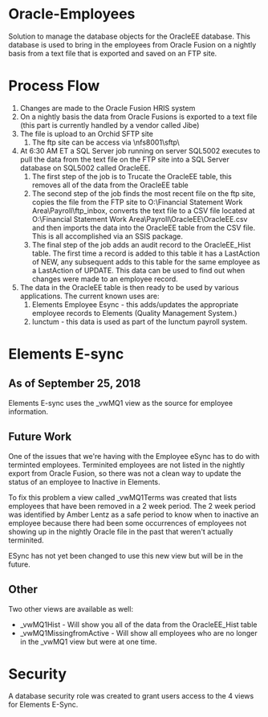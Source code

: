 # Oracle-Employees
Solution to manage the database objects for the OracleEE database.  This database is used to bring in the employees from Oracle Fusion on a nightly basis from a text file that is exported and saved on an FTP site.

# Process Flow
1. Changes are made to the Oracle Fusion HRIS system
1. On a nightly basis the data from Oracle Fusions is exported to a text file (this part is currently handled by a vendor called Jibe)
1. The file is upload to an Orchid SFTP site
   1. The ftp site can be access via \\nfs8001\sftp\
1. At 6:30 AM ET a SQL Server job running on server SQL5002 executes to pull the data from the text file on the FTP site into a SQL Server database on SQL5002 called OracleEE.
   1. The first step of the job is to Trucate the OracleEE table, this removes all of the data from the OracleEE table
   1. The second step of the job finds the most recent file on the ftp site, copies the file from the FTP site to O:\Financial Statement Work Area\Payroll\ftp_inbox, converts the text file to a CSV file located at O:\Financial Statement Work Area\Payroll\OracleEE\OracleEE.csv and then imports the data into the OracleEE table from the CSV file.  This is all accomplished via an SSIS package.
   1. The final step of the job adds an audit record to the OracleEE_Hist table.  The first time a record is added to this table it has a LastAction of NEW, any subsequent adds to this table for the same employee as a LastAction of UPDATE.  This data can be used to find out when changes were made to an employee record.
1. The data in the OracleEE table is then ready to be used by various applications.  The current known uses are:
   1. Elements Employee Esync - this adds/updates the appropriate employee records to Elements (Quality Management System.)
   1. Iunctum - this data is used as part of the Iunctum payroll system.

# Elements E-sync
## As of September 25, 2018
Elements E-sync uses the _vwMQ1 view as the source for employee information.

## Future Work
One of the issues that we're having with the Employee eSync has to do with terminted employees.  Terminited employees are not listed in the nightly export from Oracle Fusion, so there was not a clean way to update the status of an employee to Inactive in Elements.

To fix this problem a view called _vwMQ1Terms was created that lists employees that have been removed in a 2 week period.  The 2 week period was identified by Amber Lentz as a safe period to know when to inactive an employee because there had been some occurrences of employees not showing up in the nightly Oracle file in the past that weren't actually terminited.

ESync has not yet been changed to use this new view but will be in the future.

## Other
Two other views are available as well:
* _vwMQ1Hist - Will show you all of the data from the OracleEE_Hist table
* _vwMQ1MissingfromActive - Will show all employees who are no longer in the _vwMQ1 view but were at one time.

# Security
A database security role was created to grant users access to the 4 views for Elements E-Sync.
